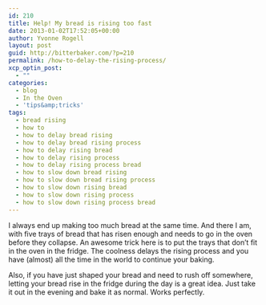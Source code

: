 ```yaml
---
id: 210
title: Help! My bread is rising too fast
date: 2013-01-02T17:52:05+00:00
author: Yvonne Rogell
layout: post
guid: http://bitterbaker.com/?p=210
permalink: /how-to-delay-the-rising-process/
xcp_optin_post:
  - ""
categories:
  - blog
  - In the Oven
  - 'tips&amp;tricks'
tags:
  - bread rising
  - how to
  - how to delay bread rising
  - how to delay bread rising process
  - how to delay rising bread
  - how to delay rising process
  - how to delay rising process bread
  - how to slow down bread rising
  - how to slow down bread rising process
  - how to slow down rising bread
  - how to slow down rising process
  - how to slow down rising process bread
---
```

I always end up making too much bread at the same time. And there I am, with five trays of bread that has risen enough and needs to go in the oven before they collapse. An awesome trick here is to put the trays that don&#8217;t fit in the oven in the fridge. The coolness delays the rising process and you have (almost) all the time in the world to continue your baking.

Also, if you have just shaped your bread and need to rush off somewhere, letting your bread rise in the fridge during the day is a great idea. Just take it out in the evening and bake it as normal. Works perfectly.